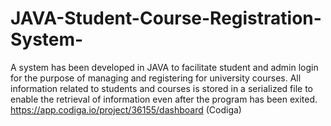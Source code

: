 # JAVA-Student-Course-Registration-System-
A system has been developed in JAVA to facilitate student and admin login for the purpose of managing and registering for university courses. All information related to students and courses is stored in a serialized file to enable the retrieval of information even after the program has been exited.
https://app.codiga.io/project/36155/dashboard     (Codiga)
